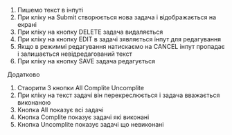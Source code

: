 1) Пишемо текст в інпуті
2) При кліку на Submit створюється нова задача і відображається на екрані
3) При кліку на кнопку DELETE задача видаляється
4) При кліку на кнопку EDIT в задачі зявляється інпут для редагування
5) Якщо в режиммі редагування натискаємо на CANCEL інпут пропадає і залишається невідредагований текст
6) При кліку на кнопку SAVE задача редагується

Додатково

1) Стаорити 3 кнопки All Complite Uncomplite
2) При кліку на текст задачі він перекреслюється і задача вважається виконаною
3) Кнопка All показує всі задачі
4) Кнопка Complite показує задачі які виконані
5) Кнопка Uncomplite показує задачі що невиконані